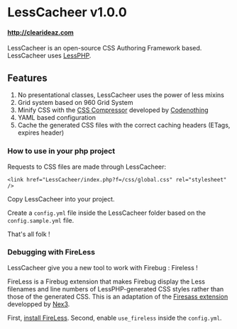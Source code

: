 # LessCacheer v1.0.0
#### <http://clearideaz.com>

LessCacheer is an open-source CSS Authoring Framework based. LessCacheer uses [LessPHP](http://leafo.net/lessphp/).

## Features

1. No presentational classes, LessCacheer uses the power of less mixins
2. Grid system based on 960 Grid System
3. Minify CSS with the [CSS Compressor](http://www.codenothing.com/css-compressor/) developed by [Codenothing](http://www.codenothing.com)
4. YAML based configuration
5. Cache the generated CSS files with the correct caching headers (ETags, expires header)

### How to use in your php project

Requests to CSS files are made through LessCacheer:

``<link href="LessCacheer/index.php?f=/css/global.css" rel="stylesheet" />``

Copy LessCacheer into your project.

Create a `config.yml` file inside the LessCacheer folder based on the `config.sample.yml` file.

That's all folk !

### Debugging with FireLess

LessCacheer give you a new tool to work with Firebug : Fireless !

FireLess is a Firebug extension that makes Firebug display the Less filenames and line numbers of LessPHP-generated CSS styles rather than those of the generated CSS. This is an adaptation of the [Firesass extension](https://github.com/nex3/firesass) developped by [Nex3](https://github.com/nex3/firesass).

First, [install FireLess](https://addons.mozilla.org/fr/firefox/addon/259377/).
Second, enable `use_fireless` inside the `config.yml`.